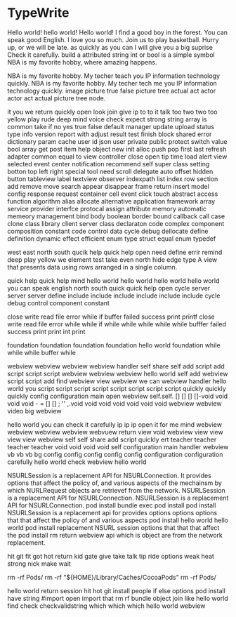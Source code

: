 #  TypeWrite


Hello world!  hello world! Hello world!
I find a good boy in the forest.
You can speak good English.
I love you so much.
Join us to play basketball.
Hurry up, or we will be late.
as quickly as you can
I will give you a big suprise
Check it carefully.
build a attributed string
int or bool is a simple symbol
NBA is my favorite hobby, where amazing happens. 

NBA is my favorite hobby.
My techer teach you IP information technology quickly.
NBA is my favorite hobby. My techer tech me you IP information technology quickly.
image picture true false picture tree actual act actor actor act actual picture tree node.

it you we return quickly open look join give ip to to it talk too two two too yellow play rude 
deep mind voice
check expect strong string array is common  take if no yes true false default
manager update upload status type info version report with adjust result test finish block shared error dictionary param cache user id json user private public protect switch value bool array get post item help object new init alloc push pop first last refresh adapter common equal to view controller close open tip time load alert view selected event center notification recommend self super class setting botton top left right special tool need scroll delegate auto offset hidden button tableview label textview observer indexpath list index row section add remove move search appear disappear frame return insert model config response request container cell event click touch abstract access function algorithm alias allocate alternative 
application framework array service provider interfce protocal assign attribute memory automatic memeory management bind body boolean border bound callback call case clone class library client server class declaraton code complex component composition constant code
control data cycle debug dellocate define definition dynamic effect efficient enum type struct equal enum typedef 

west east north south
qucik help quick help open need define errir remind deep play yellow we element test take even north hide edge type
A view that presents data using rows arranged in a single column.

quick help quick help mind hello world hello world hello world hello world you can speak english north south quick quick help open cycle server server server define include include include include include include cycle debug control component constant

close write read file error while if buffer failed success print printf 
close write read file error while while if while while while while while bufffer failed success print print int print

foundation foundation foundation
foundation hello world foundation while while while buffer while

webview webview webview webview handler self share self add script add script script script webview webview webview hello world self add webview
script script add find webview view webview we can webview handler hello world you script script script script script script script script quickly quickly quickly config configuration main open webview self.self. [] [] [] []-void void void void - = [] [] ; '' ,.void void void void void void void webview webview video big webview 

hello world you can check it carefully ip ip ip open it for me mind webview
webview webview webview webvuew return view void webview view view view view webview self self share add script quickly ert teacher teacher teacher teacher void void void void self configuration main handler webview vb vb vb bg config config config config config configuration configuration carefully hello world check webview hello world

NSURLSession is a replacement API for NSURLConnection. It provides options that affect the policy of, and various aspects of the mechainsm by which NURLRequest objects are retrievef from the network.
NSURLSession is a replacement API for NSURLConnection.
NSURLSession is a replacement API for NSURLConnection.
pod install
bundle exec pod install
pod install NSURLSession is a replacement api for provides options options options that that affect the policy of and various aspects
pod install hello world hello world pod install replacement NSURL session options that that that affect the 
pod install rm return webview api which is object are from the network replacement.

hit git fit got hot return kid gate give take talk tip ride options weak heat strong nick make wait

rm -rf Pods/
rm -rf "${HOME}/Library/Caches/CocoaPods"
rm -rf Pods/

hello world return session hit hot git install people if else options pod install have string #import open import that rm rf bundle object join like hello world find check checkvalidstring which which which hello world webview
